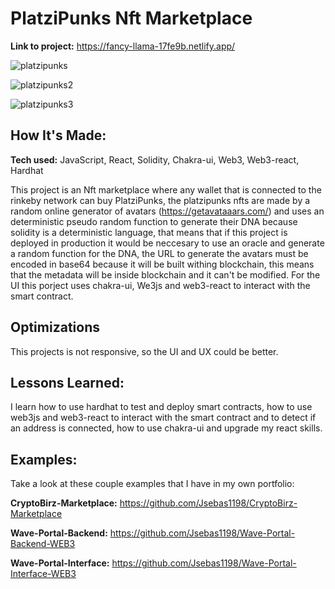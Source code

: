 # PlatziPunks Nft Marketplace

**Link to project:** https://fancy-llama-17fe9b.netlify.app/

![platzipunks](https://user-images.githubusercontent.com/96799477/168430401-c0fc7115-17ee-4f1d-ab3c-c05e2395d625.png)

![platzipunks2](https://user-images.githubusercontent.com/96799477/168430419-9204803f-5ddf-4a7f-afd8-a31360a6bc57.png)

![platzipunks3](https://user-images.githubusercontent.com/96799477/168448599-028130c3-8fb2-43a7-94e0-94ce4be7a6e9.png)

## How It's Made:

**Tech used:** JavaScript, React, Solidity, Chakra-ui, Web3, Web3-react, Hardhat 

This project is an Nft marketplace where any wallet that is connected to the rinkeby network can buy PlatziPunks, the platzipunks nfts are made by a random online generator of avatars (https://getavataaars.com/) and uses an deterministic pseudo random function to generate their DNA because solidity is a deterministic language, that means that if this project is deployed in production it would be neccesary to use an oracle and generate a random function for the DNA, the URL to generate the avatars must be encoded in base64 because it will be built withing blockchain, this means that the metadata will be inside blockchain and it can't be modified. For the UI this porject uses chakra-ui, We3js and web3-react to interact with the smart contract. 

## Optimizations

This projects is not responsive, so the UI and UX could be better.  

## Lessons Learned:

I  learn how to use hardhat to test and deploy smart contracts, how to use web3js and web3-react to interact with the smart contract and to detect if an address is connected, how to use chakra-ui and upgrade my react skills.

## Examples:
Take a look at these couple examples that I have in my own portfolio:

**CryptoBirz-Marketplace:** https://github.com/Jsebas1198/CryptoBirz-Marketplace

**Wave-Portal-Backend:** https://github.com/Jsebas1198/Wave-Portal-Backend-WEB3

**Wave-Portal-Interface:** https://github.com/Jsebas1198/Wave-Portal-Interface-WEB3



